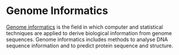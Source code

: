 # Genome Informatics


[Genome informatics](https://www.nature.com/subjects/genome-informatics) is the field in which computer and statistical techniques are applied to derive biological information from genome sequences. Genome informatics includes methods to analyse DNA sequence information and to predict protein sequence and structure.
